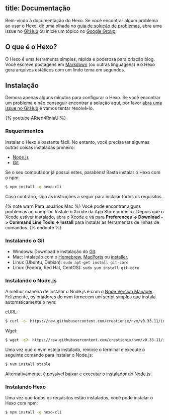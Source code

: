 title: Documentação
---

Bem-vindo à documentação do Hexo. Se você encontrar algum problema ao usar o Hexo, dê uma olhada no  [guia de solução de problemas](troubleshooting.html), abra uma issue no [GitHub](https://github.com/hexojs/hexo/issues) ou inicie um tópico no [Google Group](https://groups.google.com/group/hexo).

## O que é o Hexo?

O Hexo é uma ferramenta simples, rápida e poderosa para criação blog. Você escreve postagens em [Markdown](http://daringfireball.net/projects/markdown/) (ou outras linguagens) e o Hexo gera arquivos estáticos com um lindo tema em segundos.

## Instalação

Demora apenas alguns minutos para configurar o Hexo. Se você encontrar um problema e não conseguir encontrar a solução aqui, por favor [abra uma issue no GitHub](https://github.com/hexojs/hexo/issues) e vamos tentar resolvê-lo.

{% youtube ARted4RniaU %}

### Requerimentos

Instalar o Hexo é bastante fácil. No entanto, você precisa ter algumas outras coisas instaladas primeiro:

- [Node.js](http://nodejs.org/)
- [Git](http://git-scm.com/)

Se o seu computador já possui estes, parabéns! Basta instalar o Hexo com o npm:

``` bash
$ npm install -g hexo-cli
```

Caso contrário, siga as instruções a seguir para instalar todos os requisitos.

{% note warn Para usuários Mac %}
Você pode encontrar alguns problemas ao compilar. Instale o Xcode da App Store primeiro. Depois que o Xcode estiver instalado, abra o Xcode e vá para **Preferences -> Download -> Command Line Tools -> Install** para instalar as ferramentas de linhas de comandos.
{% endnote %}

### Instalando o Git

- Windows: Download e instalação do [Git](https://git-scm.com/download/win).
- Mac: Intalação com o [Homebrew](http://mxcl.github.com/homebrew/), [MacPorts](http://www.macports.org/) ou [installer](http://sourceforge.net/projects/git-osx-installer/).
- Linux (Ubuntu, Debian): `sudo apt-get install git-core`
- Linux (Fedora, Red Hat, CentOS): `sudo yum install git-core`

### Instalando o Node.js

A melhor maneira de instalar o Node.js é com o [Node Version Manager](https://github.com/creationix/nvm).
Felizmente, os criadores do nvm fornecem um script simples que instala automaticamente o nvm:

cURL:

``` bash
$ curl -o- https://raw.githubusercontent.com/creationix/nvm/v0.33.11/install.sh | bash
```

Wget:

``` bash
$ wget -qO- https://raw.githubusercontent.com/creationix/nvm/v0.33.11/install.sh | bash
```

Uma vez que o nvm esteja instalado, reinicie o terminal e execute o seguinte comando para instalar o Node.js:

``` bash
$ nvm install stable
```

Alternativamente, é possível baixar e executar [o instalador do Node.js](http://nodejs.org/).

### Instalando Hexo

Uma vez que todos os requisitos estão instalados, você pode instalar o Hexo com npm:

``` bash
$ npm install -g hexo-cli
```
